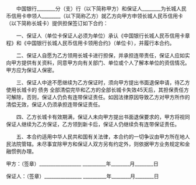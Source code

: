 
 


　　中国银行________分（支）行（以下简称甲方）和保证人________为长城人民币信用卡申领人________（以下简称乙方）就乙方向甲方申领长城人民币信用卡（以下简称长城卡）提供担保签订如下合约：


　　一、保证人（单位卡保证人必须为单位）承认《中国银行长城人民币信用卡章程》和《中国银行长城人民币信用卡领用合约》（单位卡），并履行本合约。


　　二、保证人自愿为乙方领用长城卡进行担保，并承担连带责任，保证人应如实向甲方提供有关资料，同意甲方向有关部门、单位或个人了解本单位的资信情况。甲方应为保证人保密。


　　三、保证人中途不愿继续为乙方保证时，须向甲方提出书面退保申请，待乙方使用长城卡的
债务
全部清偿完毕和乙方的全部长城卡失效45天后，其担保责任方可解除，否则，保证人仍负有连带保证责任。如因法律原因导致乙方对甲方所作的清偿无效，保证人仍须承担连带保证责任。


　　四、乙方长城卡有效期满，保证人未向甲方提出书面退保要求的，甲方将视同保证人继续为乙方保证，乙方领到新卡后，保证人仍继续负有连带保证责任。


　　五、本合约适用中华人民共和国有关法律，本合约的一切争议由甲方所在地人民法院管辖。未尽事宜除甲方和保证人双方另有约定外，则依据甲方业务规定和金融惯例办理。


 


甲方：（签章）__________________
__________年________月________日


保证人：（签章）________________
__________年________月________日
 


 

 
 
 
 
 
  


  
 

  


  


  
 
 
 
 


